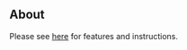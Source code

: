 ## About

Please see [here](https://www.phy.bnl.gov/~chao/uboone/publications/ub-pub-ins.html) for features and instructions.

